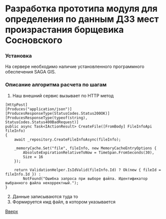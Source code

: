 # Разработка прототипа модуля для определения по данным ДЗЗ мест произрастания борщевика Сосновского

### Установка
На сервере необходимо наличие установленного программного обеспечения SAGA GIS.

### Описание алгоритма расчета по шагам
1. Наш внешний сервис вызывает по HTTP метод

```
[HttpPost]
[Produces("application/json")]
[ProducesResponseType(StatusCodes.Status200OK)]
[ProducesResponseType(typeof(string), StatusCodes.Status400BadRequest)]
public async Task<IActionResult> CreateFile([FromBody] FileInfoApi fileInfo)
{
	await _repository.CreateFileInfoAsync(fileInfo);

	_memoryCache.Set("file", fileInfo, new MemoryCacheEntryOptions { 
		AbsoluteExpirationRelativeToNow = TimeSpan.FromSeconds(30),
		Size = 16
	});

	return ValidationHelper.IsIdValid(fileInfo.Id) ? Ok(new { fileId = fileInfo.Id }) :
		NotFound("Ошибка запроса при выборе файла. Идентификатор выбранного файла некорректный.");
}
```

2. Данные записываются туда то
3. Формируется кмд файл, в котором указывается

[Вверх](#разработка-прототипа-модуля-для-определения-по-данным-ДЗЗ-мест-произрастания-борщевика-сосновского)